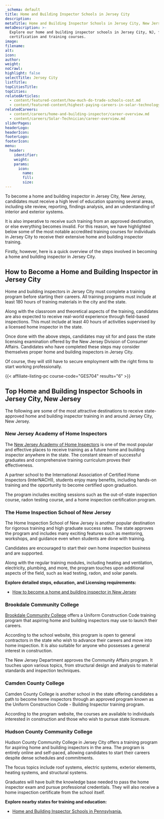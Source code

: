 ```yaml
---
_schema: default
title: Home and Building Inspector Schools in Jersey City
description:
metaTitle: Home and Building Inspector Schools in Jersey City, New Jersey
metaDescription: >-
  Explore our home and building inspector schools in Jersey City, NJ, for
  certification and training courses.
image:
filename:
alt:
icon:
author:
weight:
noCrawl:
highlight: false
selectTitle: Jersey City
listTitle:
topCitiesTitle:
topCities:
relatedArticles:
  - content/featured-content/how-much-do-trade-schools-cost.md
  - content/featured-content/highest-paying-careers-in-solar-technology.md
relatedCareers:
  - content/careers/home-and-building-inspector/career-overview.md
  - content/careers/Solar-Technician/career-overview.md
sliderPages:
headerLogo:
headerIcon:
footerLogo:
footerIcon:
menu:
  header:
    identifier:
    weight:
    params:
      icon:
        name:
        fill:
        size:
---
```

To become a home and building inspector in Jersey City, New Jersey, candidates must receive a high level of education spanning several areas, including site review, reporting, findings analysis, and an understanding of interior and exterior systems.

It is also imperative to receive such training from an approved destination, or else everything becomes invalid. For this reason, we have highlighted below some of the most notable accredited training courses for individuals in Jersey City to receive their extensive home and building inspector training.

Firstly, however, here is a quick overview of the steps involved in becoming a home and building inspector in Jersey City.

## **How to Become a Home and Building Inspector in Jersey City**

Home and building inspectors in Jersey City must complete a training program before starting their careers. All training programs must include at least 180 hours of training materials in the city and the state.

Along with the classroom and theoretical aspects of the training, candidates are also expected to receive real-world experience through field-based inspections. This must include at least 40 hours of activities supervised by a licensed home inspector in the state.

Once done with the above steps, candidates may sit for and pass the state licensing examination offered by the New Jersey Division of Consumer Affairs. Candidates who have completed these steps may consider themselves proper home and building inspectors in Jersey City.

Of course, they will still have to secure employment with the right firms to start working professionally.

{{< affiliate-listing-pc course-code="GES704" results="6" >}}

## **Top Home and Building Inspector Schools in Jersey City, New Jersey**

The following are some of the most attractive destinations to receive state-approved home and building inspector training in and around Jersey City, New Jersey.

### New Jersey Academy of Home Inspectors

The [New Jersey Academy of Home Inspectors](http://nj-ahi.com/) is one of the most popular and effective places to receive training as a future home and building inspector anywhere in the state. The constant stream of successful graduates and comprehensive training curriculum proves their effectiveness.

A partner school to the International Association of Certified Home Inspectors (InterNACHI), students enjoy many benefits, including hands-on training and the opportunity to become certified upon graduation.

The program includes exciting sessions such as the out-of-state inspection course, radon testing course, and a home inspection certification program.

### The Home Inspection School of New Jersey

The Home Inspection School of New Jersey is another popular destination for rigorous training and high graduate success rates. The state approves the program and includes many exciting features such as mentoring, workshops, and guidance even when students are done with training.

Candidates are encouraged to start their own home inspection business and are supported.

Along with the regular training modules, including heating and ventilation, electricity, plumbing, and more, the program touches upon additional aspects of the field, such as lead testing, radon, and solar panels.

**Explore detailed steps, education, and Licensing requirements:**

* [How to become a home and building inspector in New Jersey](https://toptradeschools.com/near-you/home-and-building-inspector/new-jersey/)

### Brookdale Community College

[Brookdale Community College](https://www.brookdalecc.edu/continuinged/careerdevelopment/construction-ucc/) offers a Uniform Construction Code training program that aspiring home and building inspectors may use to launch their careers.

According to the school website, this program is open to general contractors in the state who wish to advance their careers and move into home inspection. It is also suitable for anyone who possesses a general interest in construction.

The New Jersey Department approves the Community Affairs program. It touches upon various topics, from structural design and analysis to material standards and inspection techniques.

### Camden County College

Camden County College is another school in the state offering candidates a path to become home inspectors through an approved program known as the Uniform Construction Code - Building Inspector training program.

According to the program website, the courses are available to individuals interested in construction and those who wish to pursue state licensure.

### Hudson County Community College

Hudson County Community College in Jersey City offers a training program for aspiring home and building inspectors in the area. The program is entirely online and self-paced, allowing candidates to start their careers despite dense schedules and commitments.

The focus topics include roof systems, electric systems, exterior elements, heating systems, and structural systems.

Graduates will have built the knowledge base needed to pass the home inspector exam and pursue professional credentials. They will also receive a home inspection certificate from the school itself.

**Explore nearby states for training and education:**

* [Home and Building Inspector Schools in Pennsylvania.](https://toptradeschools.com/near-you/home-and-building-inspector/pennsylvania/)